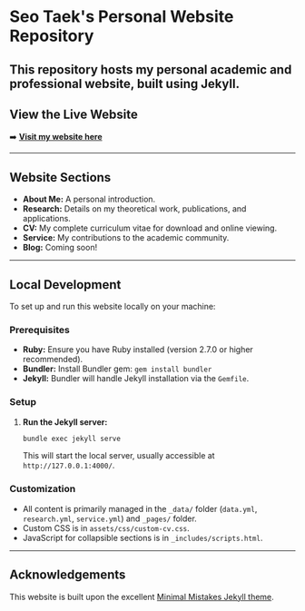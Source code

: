 # Seo Taek's Personal Website Repository

This repository hosts my personal academic and professional website, built using Jekyll. 
---

## **View the Live Website**

➡️ **[Visit my website here](https://seotaekkong.github.io/)**

---

## **Website Sections**

*   **About Me:** A personal introduction.
*   **Research:** Details on my theoretical work, publications, and applications.
*   **CV:** My complete curriculum vitae for download and online viewing.
*   **Service:** My contributions to the academic community.
*   **Blog:** Coming soon!

---

## **Local Development**

To set up and run this website locally on your machine:

### **Prerequisites**

*   **Ruby:** Ensure you have Ruby installed (version 2.7.0 or higher recommended).
*   **Bundler:** Install Bundler gem: `gem install bundler`
*   **Jekyll:** Bundler will handle Jekyll installation via the `Gemfile`.

### **Setup**
1.  **Run the Jekyll server:**
    ```bash
    bundle exec jekyll serve
    ```
    This will start the local server, usually accessible at `http://127.0.0.1:4000/`.

### **Customization**

*   All content is primarily managed in the `_data/` folder (`data.yml`, `research.yml`, `service.yml`) and `_pages/` folder.
*   Custom CSS is in `assets/css/custom-cv.css`.
*   JavaScript for collapsible sections is in `_includes/scripts.html`.

---

## **Acknowledgements**

This website is built upon the excellent [Minimal Mistakes Jekyll theme](https://mmistakes.github.io/minimal-mistakes/).

